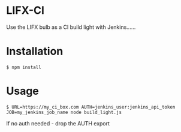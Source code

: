 LIFX-CI
==============

Use the LIFX bulb as a CI build light with Jenkins......

Installation
============

```
$ npm install
```

Usage
=====


```
$ URL=https://my_ci_box.com AUTH=jenkins_user:jenkins_api_token JOB=my_jenkins_job_name node build_light.js
```

If no auth needed - drop the AUTH export
